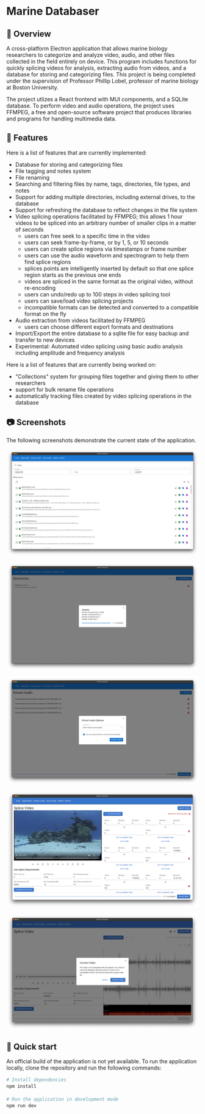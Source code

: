 # Marine Databaser

## 👀 Overview

A cross-platform Electron application that allows marine biology researchers to categorize and analyze
video, audio, and other files collected in the field entirely on device. This program includes
functions for quickly splicing videos for analysis, extracting audio from videos, and a database for
storing and categorizing files. This project is being completed under the supervision of Professor
Phillip Lobel, professor of marine biology at Boston University.

The project utlizes a React frontend with MUI components, and a SQLite database. To perform video
and audio operations, the project uses FFMPEG, a free and open-source software project that produces
libraries and programs for handling multimedia data.

## 📝 Features

Here is a list of features that are currently implemented:
- Database for storing and categorizing files
- File tagging and notes system
- File renaming
- Searching and filtering files by name, tags, directories, file types, and notes
- Support for adding multiple directories, including external drives, to the database
- Support for refreshing the database to reflect changes in the file system
- Video splicing operations facilitated by FFMPEG; this allows 1 hour videos to be spliced
  into an arbitrary number of smaller clips in a matter of seconds
  - users can free seek to a specific time in the video
  - users can seek frame-by-frame, or by 1, 5, or 10 seconds
  - users can create splice regions via timestamps or frame number
  - users can use the audio waveform and spectrogram to help them find splice regions
  - splices points are intelligently inserted by default so that one splice region starts as the
    previous one ends
  - videos are spliced in the same format as the original video, without re-encoding
  - users can undo/redo up to 100 steps in video splicing tool
  - users can save/load video splicing projects
  - incompatible formats can be detected and converted to a compatible format on the fly
- Audio extraction from videos facilitated by FFMPEG
  - users can choose different export formats and destinations
- Import/Export the entire database to a sqlite file for easy backup and transfer to new devices
- Experimental: Automated video splicing using basic audio analysis including amplitude and frequency
  analysis

Here is a list of features that are currently being worked on:
- "Collections" system for grouping files together and giving them to other researchers
- support for bulk rename file operations
- automatically tracking files created by video splicing operations in the database


## 📷 Screenshots

The following screenshots demonstrate the current state of the application.

![Files](/public/files.png)

![Directories](/public/directories.png)

![Extract Audio](/public/extract-audio.png)

![Splice Video](/public/splice-video.png)

![Incompatible Format](/public/incompatible-format.png)

## 🛫 Quick start

An official build of the application is not yet available. To run the application
locally, clone the repository and run the following commands:

```bash
# Install dependencies
npm install

# Run the application in development mode
npm run dev
```